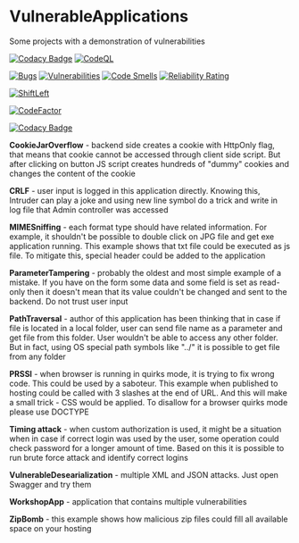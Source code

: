 # VulnerableApplications
Some projects with a demonstration of vulnerabilities

[![Codacy Badge](https://api.codacy.com/project/badge/Grade/293bc7651e184433a72850706cd688e3)](https://app.codacy.com/gh/programmersommer/VulnerableApplications?utm_source=github.com&utm_medium=referral&utm_content=programmersommer/VulnerableApplications&utm_campaign=Badge_Grade)
[![CodeQL](https://github.com/programmersommer/VulnerableApplications/actions/workflows/codeql.yml/badge.svg)](https://github.com/programmersommer/VulnerableApplications/security/code-scanning)

[![Bugs](https://sonarcloud.io/api/project_badges/measure?project=programmersommer_VulnerableApplications&metric=bugs)](https://sonarcloud.io/summary/new_code?id=programmersommer_VulnerableApplications) [![Vulnerabilities](https://sonarcloud.io/api/project_badges/measure?project=programmersommer_VulnerableApplications&metric=vulnerabilities)](https://sonarcloud.io/summary/new_code?id=programmersommer_VulnerableApplications) [![Code Smells](https://sonarcloud.io/api/project_badges/measure?project=programmersommer_VulnerableApplications&metric=code_smells)](https://sonarcloud.io/summary/new_code?id=programmersommer_VulnerableApplications) [![Reliability Rating](https://sonarcloud.io/api/project_badges/measure?project=programmersommer_VulnerableApplications&metric=reliability_rating)](https://sonarcloud.io/summary/new_code?id=programmersommer_VulnerableApplications)

[![ShiftLeft](https://github.com/programmersommer/VulnerableApplications/actions/workflows/main.yml/badge.svg)](https://github.com/programmersommer/VulnerableApplications/actions/workflows/main.yml)

[![CodeFactor](https://www.codefactor.io/repository/github/programmersommer/vulnerableapplications/badge)](https://www.codefactor.io/repository/github/programmersommer/vulnerableapplications)

[![Codacy Badge](https://app.codacy.com/project/badge/Grade/399f77e2eac642c5ac4a24047715c752)](https://www.codacy.com/gh/programmersommer/VulnerableApplications/dashboard?utm_source=github.com&amp;utm_medium=referral&amp;utm_content=programmersommer/VulnerableApplications&amp;utm_campaign=Badge_Grade)

**CookieJarOverflow** - backend side creates a cookie with HttpOnly flag, that means that cookie cannot be accessed through client side script. But after clicking on button JS script creates hundreds of "dummy" cookies and changes the content of the cookie


**CRLF** - user input is logged in this application directly. Knowing this, Intruder can play a joke and using new line symbol do a trick and write in log file that Admin controller was accessed


**MIMESniffing** - each format type should have related information. For example, it shouldn't be possible to double click on JPG file and get exe application running. This example shows that txt file could be executed as js file. To mitigate this, special header could be added to the application


**ParameterTampering** - probably the oldest and most simple example of a mistake. If you have on the form some data and some field is set as read-only then it doesn't mean that its value couldn't be changed and sent to the backend. Do not trust user input


**PathTraversal** - author of this application has been thinking that in case if file is located in a local folder, user can send file name as a parameter and get file from this folder. User wouldn't be able to access any other folder. But in fact, using OS special path symbols like "../" it is possible to get file from any folder


**PRSSI** - when browser is running in quirks mode, it is trying to fix wrong code. This could be used by a saboteur. This example when published to hosting could be called with 3 slashes at the end of URL. And this will make a small trick - CSS would be applied. To disallow for a browser quirks mode please use DOCTYPE


**Timing attack** - when custom authorization is used, it might be a situation when in case if correct login was used by the user, some operation could check password for a longer amount of time. Based on this it is possible to run brute force attack and identify correct logins


**VulnerableDesearialization** - multiple XML and JSON attacks. Just open Swagger and try them


**WorkshopApp** - application that contains multiple vulnerabilities


**ZipBomb** - this example shows how malicious zip files could fill all available space on your hosting
